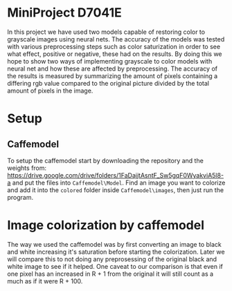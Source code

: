 # MiniProject D7041E






In this project we have used two models capable of restoring color to grayscale images using neural nets. The accuracy of the models was tested with various preprocessing steps such as color saturization in order to see what effect, positive or negative, these had on the results. By doing this we hope to show two ways of implementing grayscale to color models with neural net and how these are affected by preprocessing. The accuracy of the results is measured by summarizing the amount of pixels containing a differing rgb value compared to the original picture divided by the total amount of pixels in the image.



# Setup


## Caffemodel
To setup the caffemodel start by downloading the repository and the weights from: https://drive.google.com/drive/folders/1FaDajjtAsntF_Sw5gqF0WyakviA5l8-a and 
put the files into `Caffemodel\Model`. Find an image you want to colorize and add it into the `colored` folder inside `Caffemodel\images`, then just run the program.

# Image colorization by caffemodel

The way we used the caffemodel was by first converting an image to black and white increasing it's saturation before starting the colorization. Later we will compare this to not doing any preprosessing of the original black and white image to see if it helped. One caveat to our comparison is that even if one pixel has an increased in R + 1 from the original it will still count as a much as if it were R + 100.

